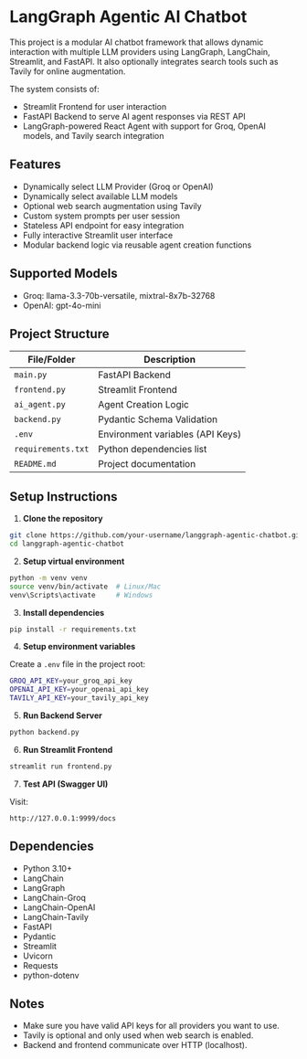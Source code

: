 # LangGraph Agentic AI Chatbot

This project is a modular AI chatbot framework that allows dynamic interaction with multiple LLM providers using LangGraph, LangChain, Streamlit, and FastAPI. It also optionally integrates search tools such as Tavily for online augmentation.

The system consists of:

- Streamlit Frontend for user interaction
- FastAPI Backend to serve AI agent responses via REST API
- LangGraph-powered React Agent with support for Groq, OpenAI models, and Tavily search integration

## Features

- Dynamically select LLM Provider (Groq or OpenAI)
- Dynamically select available LLM models
- Optional web search augmentation using Tavily
- Custom system prompts per user session
- Stateless API endpoint for easy integration
- Fully interactive Streamlit user interface
- Modular backend logic via reusable agent creation functions

## Supported Models

- Groq: llama-3.3-70b-versatile, mixtral-8x7b-32768
- OpenAI: gpt-4o-mini

## Project Structure

| File/Folder      | Description                  |
|-------------------|------------------------------|
| `main.py`         | FastAPI Backend              |
| `frontend.py`     | Streamlit Frontend           |
| `ai_agent.py`     | Agent Creation Logic         |
| `backend.py`      | Pydantic Schema Validation   |
| `.env`            | Environment variables (API Keys) |
| `requirements.txt`| Python dependencies list     |
| `README.md`       | Project documentation        |
## Setup Instructions

1. **Clone the repository**

```bash
git clone https://github.com/your-username/langgraph-agentic-chatbot.git
cd langgraph-agentic-chatbot
```

2. **Setup virtual environment**

```bash
python -m venv venv
source venv/bin/activate  # Linux/Mac
venv\Scripts\activate     # Windows
```

3. **Install dependencies**

```bash
pip install -r requirements.txt
```

4. **Setup environment variables**

Create a `.env` file in the project root:

```bash
GROQ_API_KEY=your_groq_api_key
OPENAI_API_KEY=your_openai_api_key
TAVILY_API_KEY=your_tavily_api_key
```

5. **Run Backend Server**

```bash
python backend.py
```

6. **Run Streamlit Frontend**

```bash
streamlit run frontend.py
```

7. **Test API (Swagger UI)**

Visit:

```
http://127.0.0.1:9999/docs
```

## Dependencies

- Python 3.10+
- LangChain
- LangGraph
- LangChain-Groq
- LangChain-OpenAI
- LangChain-Tavily
- FastAPI
- Pydantic
- Streamlit
- Uvicorn
- Requests
- python-dotenv

## Notes

- Make sure you have valid API keys for all providers you want to use.
- Tavily is optional and only used when web search is enabled.
- Backend and frontend communicate over HTTP (localhost).